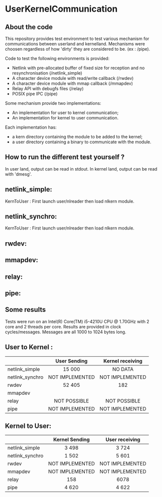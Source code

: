 # UserKernelCommunication

## About the code

This repository provides test environment to test various mechanism for 
communications between userland and kernelland.
Mechanisms were choosen regardless of how 'dirty' they are considered to be.
(ex : /pipe).

Code to test the following environments is provided:
* Netlink with pre-allocated buffer of fixed size for reception and no resynchronisation (/netlink_simple)
* A character device module with read/write callback (/rwdev)
* A character device module with mmap callback (/mmapdev)
* Relay API with debugfs files (/relay)
* POSIX pipe IPC (/pipe)

Some mechanism provide two implementations:
* An implementation for user to kernel communication;
* An implementation for kernel to user communication.

Each implementation has:
* a kern directory containing the module to be added to the kernel;
* a user directory containing a binary to communicate with the module.

## How to run the different test yourself ?

In user land, output can be read in stdout.
In kernel land, output can be read with 'dmesg'.

netlink_simple:
---------------
KernToUser : First launch user/nlreader then load nlkern module.

netlink_synchro:
----------------
KernToUser : First launch user/nlreader then load nlkern module.

rwdev:
-------

mmapdev:
--------

relay:
------

pipe:
-----

## Some results

Tests were run on an Intel(R) Core(TM) i5-4210U CPU @ 1.70GHz with 2 core and 2 
threads per core.
Results are provided in clock cycles/messages.
Messages are all 1000 to 1024 bytes long.

User to Kernel :
----------------

|			|  User Sending   |  Kernel receiving  |
| :-------------------	| :-------------: | :----------------: |
| netlink_simple	| 15 000	  | NO DATA 	       |
| netlink_synchro 	| NOT IMPLEMENTED | NOT IMPLEMENTED    |
| rwdev			| 52 405	  | 182		       |
| mmapdev		|		  |		       | 
| relay			| NOT POSSIBLE    | NOT POSSIBLE       | 
| pipe			| NOT IMPLEMENTED | NOT IMPLEMENTED    | 

Kernel to User:
---------------

|			|  Kernel Sending |   User receiving   |
| :-------------------- | :-------------: | :----------------: |
| netlink_simple	| 3 498		  | 3 724	       |
| netlink_synchro 	| 1 502  	  | 5 601 	       |
| rwdev 		| NOT IMPLEMENTED | NOT IMPLEMENTED    |
| mmapdev		| NOT IMPLEMENTED | NOT IMPLEMENTED    | 
| relay			| 158 		  | 6078   	       | 
| pipe			| 4 620		  | 4 622 	       | 
